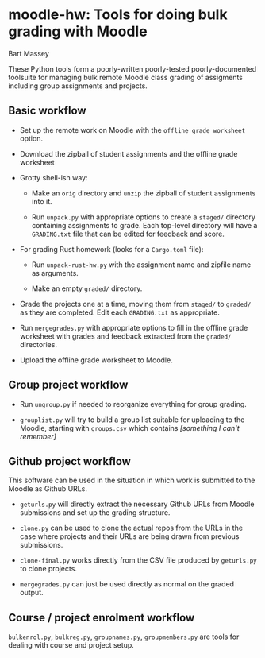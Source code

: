 # moodle-hw: Tools for doing bulk grading with Moodle
Bart Massey

These Python tools form a poorly-written poorly-tested
poorly-documented toolsuite for managing bulk remote Moodle
class grading of assigments including group assignments and
projects.

## Basic workflow

* Set up the remote work on Moodle with the `offline grade
  worksheet` option.

* Download the zipball of student assignments and the
  offline grade worksheet

* Grotty shell-ish way:

    * Make an `orig` directory and `unzip` the zipball of
      student assignments into it.

    * Run `unpack.py` with appropriate options to create a
      `staged/` directory containing assignments to grade. Each
      top-level directory will have a `GRADING.txt` file that
      can be edited for feedback and score.

* For grading Rust homework (looks for a `Cargo.toml` file):

    * Run `unpack-rust-hw.py` with the assignment name and
      zipfile name as arguments.

    * Make an empty `graded/` directory.

* Grade the projects one at a time, moving them from
  `staged/` to `graded/` as they are completed. Edit
  each `GRADING.txt` as appropriate.

* Run `mergegrades.py` with appropriate options to fill in
  the offline grade worksheet with grades and feedback
  extracted from the `graded/` directories.

* Upload the offline grade worksheet to Moodle.

## Group project workflow

* Run `ungroup.py` if needed to reorganize everything for
  group grading.

* `grouplist.py` will try to build a group list suitable for
  uploading to the Moodle, starting with `groups.csv` which
  contains *[something I can't remember]*

## Github project workflow

This software can be used in the situation in which work
is submitted to the Moodle as Github URLs.

* `geturls.py` will directly extract the necessary Github
  URLs from Moodle submissions and set up the grading
  structure.

* `clone.py` can be used to clone the actual repos from the
  URLs in the case where projects and their URLs are being
  drawn from previous submissions.

* `clone-final.py` works directly from the CSV file produced
  by `geturls.py` to clone projects.

* `mergegrades.py` can just be used directly as normal on
  the graded output.

## Course / project enrolment workflow

`bulkenrol.py`, `bulkreg.py`, `groupnames.py`,
`groupmembers.py` are tools for dealing with course and
project setup.
